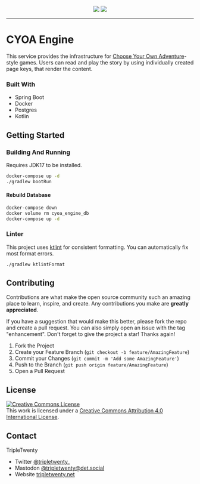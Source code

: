 <p align="center">
<img src="https://user-images.githubusercontent.com/7290445/223841570-4994b5e0-facd-4127-856d-dba4f13bc386.png#gh-light-mode-only">
<img src="https://user-images.githubusercontent.com/7290445/223841566-35776e35-d6b0-4f09-b015-c92255250ec8.png#gh-dark-mode-only">
</p>

---

# CYOA Engine

This service provides the infrastructure for [Choose Your Own Adventure](https://en.wikipedia.org/wiki/Choose_Your_Own_Adventure)-style games.
Users can read and play the story by using individually created page keys, that render the content.

### Built With

* Spring Boot
* Docker
* Postgres
* Kotlin

## Getting Started

### Building And Running

Requires JDK17 to be installed.

```bash
docker-compose up -d
./gradlew bootRun
```

#### Rebuild Database
```bash
docker-compose down
docker volume rm cyoa_engine_db
docker-compose up -d
```

### Linter
This project uses [ktlint](https://github.com/pinterest/ktlint) for consistent formatting.
You can automatically fix most format errors.
```bash
./gradlew ktlintFormat
```

## Contributing

Contributions are what make the open source community such an amazing place to learn, inspire, and create. 
Any contributions you make are **greatly appreciated**.

If you have a suggestion that would make this better, please fork the repo and create a pull request. 
You can also simply open an issue with the tag "enhancement".
Don't forget to give the project a star! Thanks again!

1. Fork the Project
2. Create your Feature Branch (`git checkout -b feature/AmazingFeature`)
3. Commit your Changes (`git commit -m 'Add some AmazingFeature'`)
4. Push to the Branch (`git push origin feature/AmazingFeature`)
5. Open a Pull Request

<!-- LICENSE -->
## License

<a rel="license" href="http://creativecommons.org/licenses/by/4.0/"><img alt="Creative Commons License" style="border-width:0" src="https://i.creativecommons.org/l/by/4.0/88x31.png" /></a><br />This work is licensed under a <a rel="license" href="http://creativecommons.org/licenses/by/4.0/">Creative Commons Attribution 4.0 International License</a>.

<!-- CONTACT -->
## Contact

TripleTwenty 
- Twitter [@tripletwenty_](https://twitter.com/tripletwenty_)
- Mastodon [@tripletwenty@det.social](https://det.social/web/@tripletwenty)
- Website [tripletwenty.net](https://tripletwenty.net)

